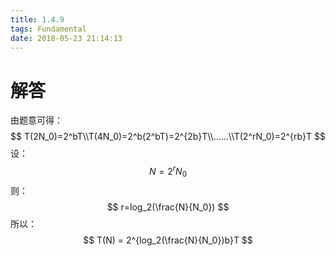 ```yaml
---
title: 1.4.9
tags: Fundamental
date: 2018-05-23 21:14:13
---
```


# 解答

由题意可得：
$$
T(2N_0)=2^bT\\T(4N_0)=2^b(2^bT)=2^{2b}T\\......\\T(2^rN_0)=2^{rb}T
$$
设：
$$
N=2^rN_0
$$
则：
$$
r=log_2(\frac{N}{N_0})
$$
所以：
$$
T(N) = 2^{log_2(\frac{N}{N_0})b}T
$$
